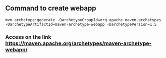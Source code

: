 ## Command to create webapp

```
mvn archetype:generate -DarchetypeGroupId=org.apache.maven.archetypes -DarchetypeArtifactId=maven-archetype-webapp -DarchetypeVersion=1.5

```

### Access on the link https://maven.apache.org/archetypes/maven-archetype-webapp/

